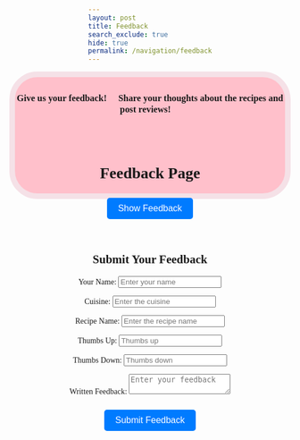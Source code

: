 ```yaml
---
layout: post
title: Feedback
search_exclude: true
hide: true
permalink: /navigation/feedback
---
```

<div style="text-align: center;" class="header">
<h3>Give us your feedback! 💬 Share your thoughts about the recipes and post reviews! 🍴</h3>

<br>

<style>
.header {
        border: 10px solid black;
        border-radius: 50px;
        border-color: #F5E1E7;
        background-color: pink;
        text-align: center;
        padding: 5px 0 3px 0;
        height: 200px;
        font-family: 'Playfair Display', serif;
}
</style>

<br>

<html lang="en">
<head>
    <meta charset="UTF-8">
    <meta name="viewport" content="width=device-width, initial-scale=1.0">
    <title>Feedback Page</title>
    <style>
        body {
            font-family: Arial, sans-serif;
            display: flex;
            flex-direction: column;
            align-items: center;
            margin-top: 50px;
        }
        button {
            padding: 10px 20px;
            font-size: 16px;
            margin: 10px;
            background-color: #007bff;
            color: white;
            border: none;
            border-radius: 5px;
            cursor: pointer;
        }
        button:hover {
            background-color: #0056b3;
        }
        #feedback-container {
            display: flex;
            flex-direction: column;
            align-items: center;
            margin-top: 20px;
        }
        #feedback-data {
            display: none;
            border: 1px solid #ddd;
            border-radius: 5px;
            background: #f9f9f9;
            padding: 10px;
            text-align: center;
            max-width: 400px;
        }
    </style>
</head>
<body>
    <h1>Feedback Page</h1>
    <button onclick="fetchFeedbackData(event)">Show Feedback</button>
    
<div id="feedback-container"></div>

<div id="feedback-data">
        Click on feedback to view details.
</div>

<script>
    var pythonURI;
    if (location.hostname === "localhost") {
        pythonURI = "http://localhost:8887";
    } else if (location.hostname === "127.0.0.1") {
        pythonURI = "http://127.0.0.1:8887";
    } else {
        pythonURI = "https://takeabyte.stu.nighthawkcodingsociety.com";
    }


        async function fetchFeedbackData(event) {
            const apiUrl = (pythonURI + '/api/feedback/getAll');
            
            try {
                const response = await fetch(apiUrl, {
                    method: 'GET', 
                    headers: {
                        'Authorization': `Bearer ${localStorage.getItem('jwt')}`
                    }
                });

                if (response.ok) {
                    const data = await response.json();
                    const container = document.getElementById('feedback-container');
                    container.innerHTML = '';

                    // Create feedback buttons dynamically
                    data.forEach((feedback) => {
                        const button = document.createElement('button');
                        button.textContent = `${feedback.recipe}: ${feedback.written_feedback.substring(0, 30)}...`;
                        button.onclick = () => displayFeedbackDetails(feedback);
                        container.appendChild(button);
                    });
                } else {
                    alert('Failed to load feedback');
                }
            } catch (error) {
                alert(`Error: ${error.message}`);
            }
        }

        function displayFeedbackDetails(feedback) {
            const feedbackDataDiv = document.getElementById('feedback-data');
            feedbackDataDiv.style.display = 'block';
            feedbackDataDiv.innerHTML = `
                <h3>${feedback.recipe}</h3>
                <p><strong>Feedback:</strong> ${feedback.written_feedback}</p>
                <p><strong>Name:</strong> ${feedback.name}</p>
                <p><strong>Cuisine:</strong> ${feedback.cuisine}</p>
                <p><strong>Thumbs Up:</strong> ${feedback.thumbs_up}</p>
                <p><strong>Thumbs Down:</strong> ${feedback.thumbs_down}</p>
                <button onclick="deleteFeedback(${feedback.id})">Delete Feedback</button>
                <button onclick="editFeedback(${feedback.id}, '${feedback.written_feedback}')">Edit Feedback</button>
            `;
        }

    //  async function deleteFeedback(feedbackId) {
    //         try {
    //             const response = await fetch(`http://127.0.0.1:8887/api/feedback/delete`, {
    //                 method: 'DELETE',
    //                 headers: {
    //                     'Content-Type': 'application/json',
    //                     'Authorization': `Bearer ${localStorage.getItem('jwt')}`
    //                 },
    //                 body: JSON.stringify({ id: feedbackId })
    //             });

    //             if (response.ok) {
    //                 alert('Feedback deleted successfully!');
    //                 fetchFeedbackData(); // Refresh the feedback list
    //             } else {
    //                 alert('Error deleting feedback');
    //             }
    //         } catch (error) {
    //             alert(`Error: ${error.message}`);
    //         }
    //     }

        async function deleteFeedback(feedbackId) {
        try {
            const response = await fetch(pythonURI + '/api/feedback/delete'), {
                method: 'DELETE',
                headers: {
                    'Content-Type': 'application/json',
                    'Authorization': `Bearer ${localStorage.getItem('jwt')}`
                },
                body: JSON.stringify({ id: feedbackId })  // Ensure backend expects this
            };

            if (response.ok) {
                alert('Feedback deleted successfully!');
                fetchFeedbackData();
            } else {
                const errorMessage = await response.text();
                alert(`Error deleting feedback: ${errorMessage}`);
            }
        } catch (error) {
            alert(`Error: ${error.message}`);
        } }


        async function editFeedback(feedbackId, oldContent) {
            const newContent = prompt('Edit your feedback:', oldContent);
            if (newContent) {
                try {
                    const response = await fetch    (pythonURI + '/api/feedback/update'), {
                        method: 'PUT',
                        headers: {
                            'Content-Type': 'application/json',
                            'Authorization': `Bearer ${localStorage.getItem('jwt')}`
                        },
                        body: JSON.stringify({ id: feedbackId, written_feedback: newContent })
                    };

                    if (response.ok) {
                        alert('Feedback updated successfully!');
                        fetchFeedbackData(); // Refresh the feedback list
                    } else {
                        alert('Error updating feedback');
                    }
                } catch (error) {
                    alert(`Error: ${error.message}`);
                }
            }
        }
    </script>

 <!-- Form to Add New Feedback -->
<form id="add-feedback-form">
        <h2>Submit Your Feedback</h2>
        <label for="name">Your Name:</label>
        <input type="text" id="name" name="name" placeholder="Enter your name" required>

<label for="cuisine">Cuisine:</label>
        <input type="text" id="cuisine" name="cuisine" placeholder="Enter the cuisine" required>

<label for="recipe">Recipe Name:</label>
        <input type="text" id="recipe" name="recipe" placeholder="Enter the recipe name" required>

<label for="thumbs_up">Thumbs Up:</label>
        <input type="number" id="thumbs_up" name="thumbs_up" placeholder="Thumbs up" required>

<label for="thumbs_down">Thumbs Down:</label>
        <input type="number" id="thumbs_down" name="thumbs_down" placeholder="Thumbs down" required>

<label for="written_feedback">Written Feedback:</label>
        <textarea id="written_feedback" name="written_feedback" placeholder="Enter your feedback" required></textarea>

<button type="button" onclick="addFeedback()">Submit Feedback</button>
    </form>

<script>
        async function addFeedback() {
            const form = document.getElementById('add-feedback-form');
            const name = form.name.value.trim();
            const cuisine = form.cuisine.value.trim();
            const recipe = form.recipe.value.trim();
            const thumbs_up = form.thumbs_up.value.trim();
            const thumbs_down = form.thumbs_down.value.trim();
            const written_feedback = form.written_feedback.value.trim();

            if (!name || !cuisine || !recipe || !thumbs_up || !thumbs_down || !written_feedback) {
                alert('Please fill all fields');
                return;
            }

            const apiUrl = ( pythonURI + '/api/feedback/addFeedback' );
            try {
                const response = await fetch(apiUrl, {
                    method: 'POST',
                    headers: {
                        'Content-Type': 'application/json',
                        'Authorization': `Bearer ${localStorage.getItem('jwt')}`
                    },
                    body: JSON.stringify({ name, cuisine, recipe, thumbs_up, thumbs_down, written_feedback })
                });

                if (response.ok) {
                    alert('Feedback submitted successfully!');
                    form.reset();
                    fetchFeedbackData(); // Refresh feedback
                } else {
                    alert('Failed to submit feedback');
                }
            } catch (error) {
                alert(`Error: ${error.message}`);
            }
        }
    </script>
</body>
</html>